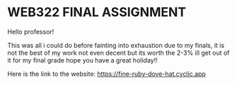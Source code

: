 # WEB322 FINAL ASSIGNMENT

Hello professor!

This was all i could do before fainting into exhaustion due to my finals, it is not the best of my work not even decent but its worth the 2-3% ill get out of it for my final grade
hope you have a great holiday!!

Here is the link to the website: https://fine-ruby-dove-hat.cyclic.app

